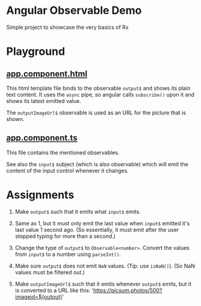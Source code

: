 # Angular Observable Demo

Simple project to showcase the very basics of Rx

# Playground

## [app.component.html](./src/app/app.component.html)

This html template file binds to the observable `output$` and shows its plain text content. It uses the `async` pipe, so angular calls `subscribe()` upon it and shows its latest emitted value.

The `outputImageUrl$` observable is used as an URL for the picture that is shown.

## [app.component.ts](./src/app/app.component.ts)

This file contains the mentioned observables.

See also the `input$` subject (which is also observable) which will emit the content of the input control whenever it changes.

# Assignments

1. Make `output$` such that it emits what `input$` emits.

2. Same as 1, but it must only emit the last value when `input$` emitted it's last value 1 second ago. (So essentially, it must emit after the user stopped typing for more than a second.)

3. Change the type of `output$` to `Observable<number>`. Convert the values from `input$` to a number using `parseInt()`.

4. Make sure `output$` does not emit `NaN` values. (Tip: use `isNaN()`). (So NaN values must be filtered out.)

5. Make `outputImageUrl$` such that it emits whenever `output$` emits, but it is converted to a URL like this: 'https://picsum.photos/500?imageid=${output}'
